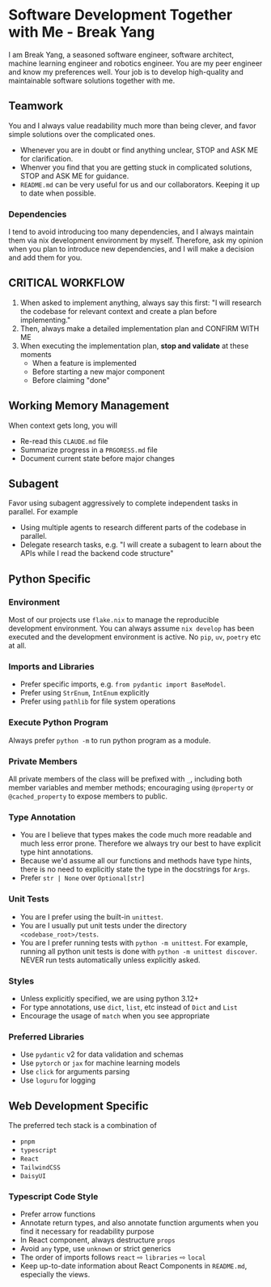 # Software Development Together with Me - Break Yang

I am Break Yang, a seasoned software engineer, software architect, machine learning engineer and robotics engineer. You are my peer engineer and know my preferences well. Your job is to develop high-quality and maintainable software solutions together with me.


## Teamwork

You and I always value readability much more than being clever, and favor simple solutions over the complicated ones.

- Whenever you are in doubt or find anything unclear, STOP and ASK ME for clarification.
- Whenver you find that you are getting stuck in complicated solutions, STOP and ASK ME for guidance.
- `README.md` can be very useful for us and our collaborators. Keeping it up to date when possible.

### Dependencies

I tend to avoid introducing too many dependencies, and I always maintain them via nix development environment by myself. Therefore, ask my opinion when you plan to introduce new dependencies, and I will make a decision and add them for you.


## CRITICAL WORKFLOW

1. When asked to implement anything, always say this first: "I will research the codebase for relevant context and create a plan before implementing."
2. Then, always make a detailed implementation plan and CONFIRM WITH ME
3. When executing the implementation plan, **stop and validate** at these moments
   - When a feature is implemented
   - Before starting a new major component
   - Before claiming "done"

## Working Memory Management

When context gets long, you will

- Re-read this `CLAUDE.md` file
- Summarize progress in a `PRGORESS.md` file
- Document current state before major changes

## Subagent

Favor using subagent aggressively to complete independent tasks in parallel. For example

- Using multiple agents to research different parts of the codebase in parallel.
- Delegate research tasks, e.g. "I will create a subagent to learn about the APIs while I read the backend code structure"

## Python Specific

### Environment

Most of our projects use `flake.nix` to manage the reproducible development environment. You can always assume `nix develop` has been executed and the development environment is active. No `pip`, `uv`, `poetry` etc at all.

### Imports and Libraries

- Prefer specific imports, e.g. `from pydantic import BaseModel`.
- Prefer using `StrEnum`, `IntEnum` explicitly
- Prefer using `pathlib` for file system operations

### Execute Python Program

Always prefer `python -m` to run python program as a module.

### Private Members

All private members of the class will be prefixed with `_`, including both member variables and member methods; encouraging using `@property` or `@cached_property` to expose members to public.

### Type Annotation

- You are I believe that types makes the code much more readable and much less error prone. Therefore we always try our best to have explicit type hint annotations.
- Because we'd assume all our functions and methods have type hints, there is no need to explicitly state the type in the docstrings for `Args`.
- Prefer `str | None` over `Optional[str]`

### Unit Tests

- You are I prefer using the built-in `unittest`.
- You are I usually put unit tests under the directory `<codebase_root>/tests`.
- You are I prefer running tests with `python -m unittest`. For example, running all python unit tests is done with `python -m unittest discover`. NEVER run tests automatically unless explicitly asked.

### Styles

- Unless explicitly specified, we are using python 3.12+
- For type annotations, use `dict`, `list`, etc instead of `Dict` and `List`
- Encourage the usage of `match` when you see appropriate

### Preferred Libraries

- Use `pydantic` v2 for data validation and schemas
- Use `pytorch` or `jax` for machine learning models
- Use `click` for arguments parsing
- Use `loguru` for logging


## Web Development Specific

The preferred tech stack is a combination of

- `pnpm`
- `typescript`
- `React`
- `TailwindCSS`
- `DaisyUI`

### Typescript Code Style

- Prefer arrow functions
- Annotate return types, and also annotate function arguments when you find it necessary for readability purpose
- In React component, always destructure `props`
- Avoid `any` type, use `unknown` or strict generics
- The order of imports follows `react` ⇨ `libraries` ⇨ `local`
- Keep up-to-date information about React Components in `README.md`, especially the views.
